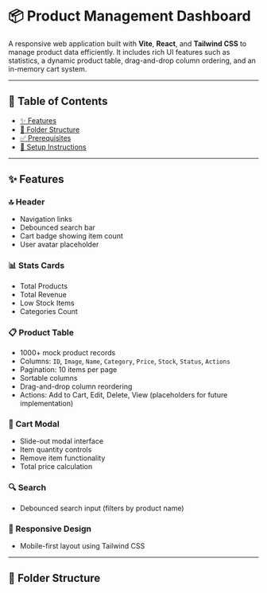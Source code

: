 # 📦 Product Management Dashboard

A responsive web application built with **Vite**, **React**, and **Tailwind CSS** to manage product data efficiently. It includes rich UI features such as statistics, a dynamic product table, drag-and-drop column ordering, and an in-memory cart system.

---

## 📑 Table of Contents

- [✨ Features](#-features)
- [📁 Folder Structure](#-folder-structure)
- [✅ Prerequisites](#-prerequisites)
- [🚀 Setup Instructions](#-setup-instructions)

---

## ✨ Features

### 🔝 Header
- Navigation links
- Debounced search bar
- Cart badge showing item count
- User avatar placeholder

### 📊 Stats Cards
- Total Products
- Total Revenue
- Low Stock Items
- Categories Count

### 📋 Product Table
- 1000+ mock product records
- Columns: `ID`, `Image`, `Name`, `Category`, `Price`, `Stock`, `Status`, `Actions`
- Pagination: 10 items per page
- Sortable columns
- Drag-and-drop column reordering
- Actions: Add to Cart, Edit, Delete, View (placeholders for future implementation)

### 🛒 Cart Modal
- Slide-out modal interface
- Item quantity controls
- Remove item functionality
- Total price calculation

### 🔍 Search
- Debounced search input (filters by product name)

### 📱 Responsive Design
- Mobile-first layout using Tailwind CSS

---

## 📁 Folder Structure

